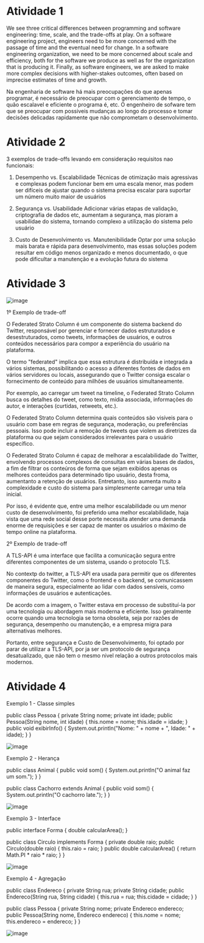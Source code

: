 # Atividade 1

We see three critical differences between programming and software engineering: time, scale, and the trade-offs at play. On a software engineering project, engineers need to be more concerned with the passage of time and the eventual need for change. In a software engineering organization, we need to be more concerned about scale and efficiency, both for the software we produce as well as for the organization that is producing it. Finally, as software engineers, we are asked to make more complex decisions with higher-stakes outcomes, often based on imprecise estimates of time and growth.

Na engenharia de software há mais preocupações do que apenas programar, é necessário de preocupar com o gerenciamento de tempo, o quão escalavel e eficiente o programa é, etc. O engenheiro de sofware tem que se preocupar com possiveis mudanças ao longo do processo e tomar decisões delicadas rapidamente que não comprometam o desenvolvimento.

# Atividade 2


3 exemplos de trade-offs levando em consideração requisitos nao funcionais:

1. Desempenho vs. Escalabilidade
Técnicas de otimização mais agressivas e complexas podem funcionar bem em uma escala menor, mas podem ser difíceis de ajustar quando o sistema precisa escalar para suportar um número muito maior de usuários

2. Segurança vs. Usabilidade
Adicionar várias etapas de validação, criptografia de dados etc, aumentam a segurança, mas pioram a usabilidae do sistema, tornando complexo a utilização do sistema pelo usuário 

3. Custo de Desenvolvimento vs. Manutenibilidade
Optar por uma solução mais barata e rápida para desenvolvimento, mas essas soluções podem resultar em código menos organizado e menos documentado, o que pode dificultar a manutenção e a evolução futura do sistema




# Atividade 3

![image](https://github.com/user-attachments/assets/4efee842-3075-480d-a657-190d03858a6e)


1º Exemplo de trade-off
 
O Federated Strato Column é um componente do sistema backend do Twitter, responsável por gerenciar e fornecer dados estruturados e desestruturados, como tweets, informações de usuários, e outros conteúdos necessários para compor a experiência do usuário na plataforma.

O termo "federated" implica que essa estrutura é distribuída e integrada a vários sistemas, possibilitando o acesso a diferentes fontes de dados em vários servidores ou locais, assegurando que o Twitter consiga escalar o fornecimento de conteúdo para milhões de usuários simultaneamente.

Por exemplo, ao carregar um tweet na timeline, o Federated Strato Column busca os detalhes do tweet, como texto, mídia associada, informações do autor, e interações (curtidas, retweets, etc.).

O Federated Strato Column determina quais conteúdos são visíveis para o usuário com base em regras de segurança, moderação, ou preferências pessoais. Isso pode incluir a remoção de tweets que violem as diretrizes da plataforma ou que sejam considerados irrelevantes para o usuário específico.

O Federated Strato Column é capaz de melhorar a escalabilidade do Twitter, envolvendo processos complexos de consultas em várias bases de dados, a fim de filtrar os conteúros de forma que sejam exibidos apenas os melhores conteúdos para determinado tipo usuário, desta froma, aumentanto a retenção de usuários. Entretanto, isso aumenta muito a complexidade e custo do sistema para simplesmente carregar uma tela inicial.

Por isso, é evidente que, entre uma melhor escalabilidade ou um menor custo de desenvolvimento, foi preferido uma melhor escalabilidade, haja vista que uma rede social desse porte necessita atender uma demanda enorme de requisições e ser capaz de manter os usuários o máximo de tempo online na plataforma.



2º Exemplo de trade-off

A TLS-API é uma interface que facilita a comunicação segura entre diferentes componentes de um sistema, usando o protocolo TLS. 

No contextp do twitter, a TLS-API era usada para permitir que os diferentes componentes do Twitter, como o frontend e o backend, se comunicassem de maneira segura, especialmente ao lidar com dados sensíveis, como informações de usuários e autenticações.

De acordo com a imagem, o Twitter estava em processo de substituí-la por uma tecnologia ou abordagem mais moderna e eficiente. Isso geralmente ocorre quando uma tecnologia se torna obsoleta, seja por razões de segurança, desempenho ou manutenção, e a empresa migra para alternativas melhores.

Portanto, entre segurança e Custo de Desenvolvimento, foi optado por parar de utilizar a TLS-API, por ja ser um protocolo de segurança desatualizado, que não tem o mesmo nivel relação a outros protocolos mais modernos.  


# Atividade 4

Exemplo 1 - Classe simples

public class Pessoa {
    private String nome;
    private int idade;
    public Pessoa(String nome, int idade) {
        this.nome = nome;
        this.idade = idade;
    }
    public void exibirInfo() {
        System.out.println("Nome: " + nome + ", Idade: " + idade);
    }
}

![image](https://github.com/user-attachments/assets/ae7bda3f-7baa-4f73-8674-5ede3f84d2ae)


Exemplo 2 - Herança

public class Animal {
    public void som() {
        System.out.println("O animal faz um som.");
    }
}

public class Cachorro extends Animal {
    public void som() {
        System.out.println("O cachorro late.");
    }
}

![image](https://github.com/user-attachments/assets/a15bf12b-6f9b-46c2-aeeb-4aad6770dac6)


Exemplo 3 - Interface

public interface Forma {
    double calcularArea();
}

public class Circulo implements Forma {
    private double raio;
    public Circulo(double raio) {
        this.raio = raio;
    }
    public double calcularArea() {
        return Math.PI * raio * raio;
    }
}

![image](https://github.com/user-attachments/assets/490b0e77-a6b6-4f0b-bc66-e7806c60de25)


Exemplo 4 - Agregação

public class Endereco {
    private String rua;
    private String cidade;
    public Endereco(String rua, String cidade) {
        this.rua = rua;
        this.cidade = cidade;
    }
}

public class Pessoa {
    private String nome;
    private Endereco endereco;
    public Pessoa(String nome, Endereco endereco) {
        this.nome = nome;
        this.endereco = endereco;
    }
}

![image](https://github.com/user-attachments/assets/9f924777-d3af-47be-a551-25a83d089165)
